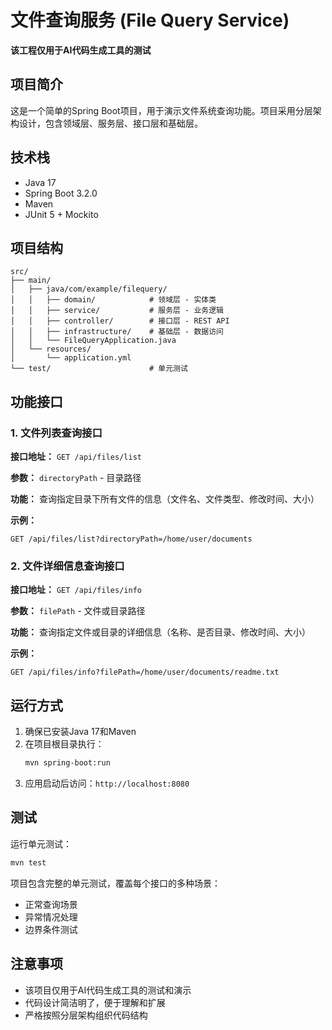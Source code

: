 # 文件查询服务 (File Query Service)

**该工程仅用于AI代码生成工具的测试**

## 项目简介

这是一个简单的Spring Boot项目，用于演示文件系统查询功能。项目采用分层架构设计，包含领域层、服务层、接口层和基础层。

## 技术栈

- Java 17
- Spring Boot 3.2.0
- Maven
- JUnit 5 + Mockito

## 项目结构

```
src/
├── main/
│   ├── java/com/example/filequery/
│   │   ├── domain/            # 领域层 - 实体类
│   │   ├── service/           # 服务层 - 业务逻辑
│   │   ├── controller/        # 接口层 - REST API
│   │   ├── infrastructure/    # 基础层 - 数据访问
│   │   └── FileQueryApplication.java
│   └── resources/
│       └── application.yml
└── test/                      # 单元测试
```

## 功能接口

### 1. 文件列表查询接口

**接口地址：** `GET /api/files/list`

**参数：** `directoryPath` - 目录路径

**功能：** 查询指定目录下所有文件的信息（文件名、文件类型、修改时间、大小）

**示例：**
```
GET /api/files/list?directoryPath=/home/user/documents
```

### 2. 文件详细信息查询接口

**接口地址：** `GET /api/files/info`

**参数：** `filePath` - 文件或目录路径

**功能：** 查询指定文件或目录的详细信息（名称、是否目录、修改时间、大小）

**示例：**
```
GET /api/files/info?filePath=/home/user/documents/readme.txt
```

## 运行方式

1. 确保已安装Java 17和Maven
2. 在项目根目录执行：
   ```bash
   mvn spring-boot:run
   ```
3. 应用启动后访问：`http://localhost:8080`

## 测试

运行单元测试：
```bash
mvn test
```

项目包含完整的单元测试，覆盖每个接口的多种场景：
- 正常查询场景
- 异常情况处理
- 边界条件测试

## 注意事项

- 该项目仅用于AI代码生成工具的测试和演示
- 代码设计简洁明了，便于理解和扩展
- 严格按照分层架构组织代码结构
